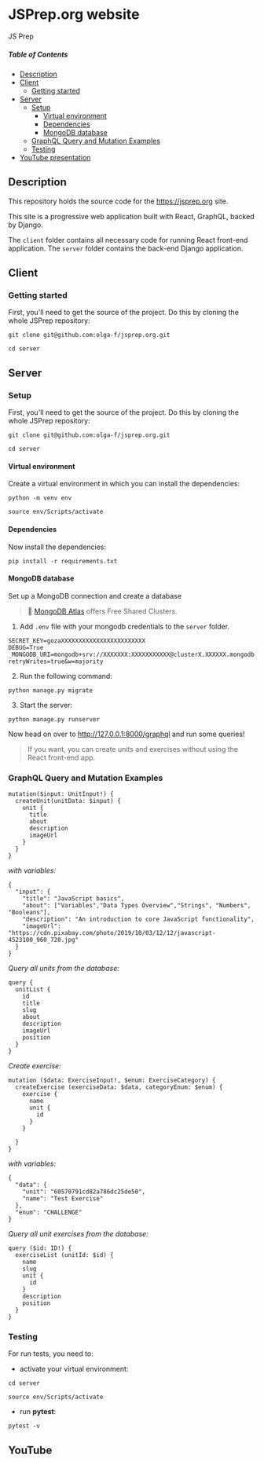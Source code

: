 # JSPrep.org website

JS Prep

##### Table of Contents

- [Description](#description)
- [Client](#client)
  - [Getting started](#getting-started)
- [Server](#server)
  - [Setup](#setup)
    - [Virtual environment](#virtual-environment)
    - [Dependencies](#dependencies)
    - [MongoDB database](#mongodb-database)
  - [GraphQL Query and Mutation Examples](#graphql-query-and-mutation-examples)
  - [Testing](#testing)
- [YouTube presentation](#youtube)

## Description

This repository holds the source code for the https://jsprep.org site.

This site is a progressive web application built with React, GraphQL, backed by Django.

The `client` folder contains all necessary code for running React front-end application.
The `server` folder contains the back-end Django application.

## Client

### Getting started

First, you'll need to get the source of the project. Do this by cloning the whole JSPrep repository:

`git clone git@github.com:olga-f/jsprep.org.git`

`cd server`

## Server

### Setup

First, you'll need to get the source of the project. Do this by cloning the whole JSPrep repository:

`git clone git@github.com:olga-f/jsprep.org.git`

`cd server`

#### Virtual environment

Create a virtual environment in which you can install the dependencies:

`python -m venv env`

`source env/Scripts/activate`

#### Dependencies

Now install the dependencies:

`pip install -r requirements.txt`

#### MongoDB database

Set up a MongoDB connection and create a database

> 🔹 [MongoDB Atlas](https://www.mongodb.com/) offers Free Shared Clusters.

1. Add `.env` file with your mongodb credentials to the `server` folder.

```
SECRET_KEY=gozaXXXXXXXXXXXXXXXXXXXXXXXX
DEBUG=True
_MONGODB_URI=mongodb+srv://XXXXXXX:XXXXXXXXXXX@clusterX.XXXXXX.mongodb.net/test?retryWrites=true&w=majority
```

2. Run the following command:

`python manage.py migrate`

3. Start the server:

`python manage.py runserver`

Now head on over to http://127.0.0.1:8000/graphql and run some queries!

> If you want, you can create units and exercises without using the React front-end app.

### GraphQL Query and Mutation Examples

```
mutation($input: UnitInput!) {
  createUnit(unitData: $input) {
    unit {
      title
      about
      description
      imageUrl
    }
  }
}
```

_with variables:_

```
{
  "input": {
    "title": "JavaScript basics",
    "about": ["Variables","Data Types Overview","Strings", "Numbers", "Booleans"],
    "description": "An introduction to core JavaScript functionality",
    "imageUrl": "https://cdn.pixabay.com/photo/2019/10/03/12/12/javascript-4523100_960_720.jpg"
  }
}
```

_Query all units from the database:_

```
query {
  unitList {
    id
    title
    slug
    about
    description
    imageUrl
    position
  }
}
```

_Create exercise:_

```
mutation ($data: ExerciseInput!, $enum: ExerciseCategory) {
  createExercise (exerciseData: $data, categoryEnum: $enum) {
    exercise {
      name
      unit {
        id
      }
    }

  }
}
```

_with variables:_

```
{
  "data": {
    "unit": "60570791cd82a786dc25de50",
    "name": "Test Exercise"
  },
  "enum": "CHALLENGE"
}
```

_Query all unit exercises from the database:_

```
query ($id: ID!) {
  exerciseList (unitId: $id) {
    name
    slug
    unit {
      id
    }
    description
    position
  }
}
```

### Testing

For run tests, you need to:

- activate your virtual environment:

```
cd server
```

```
source env/Scripts/activate
```

- run **pytest**:

```
pytest -v
```

## YouTube
